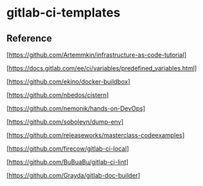 # gitlab-ci-templates



## Reference
[https://github.com/Artemmkin/infrastructure-as-code-tutorial]

[https://docs.gitlab.com/ee/ci/variables/predefined_variables.html]

[https://github.com/ekino/docker-buildbox]

[https://github.com/nbedos/cistern]

[https://github.com/nemonik/hands-on-DevOps]

[https://github.com/sobolevn/dump-env]

[https://github.com/releaseworks/masterclass-codeexamples]

[https://github.com/firecow/gitlab-ci-local]

[https://github.com/BuBuaBu/gitlab-ci-lint]

[https://github.com/Grayda/gitlab-doc-builder]





